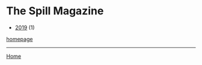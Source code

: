 # The Spill Magazine

  * [2019](./the-spill-magazine-2019.md) (1)

[homepage](http://spillmagazine.com/)

----

[Home](../index.md)
